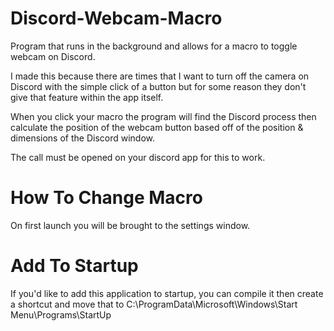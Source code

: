 # Discord-Webcam-Macro
Program that runs in the background and allows for a macro to toggle webcam on Discord.

I made this because there are times that I want to turn off the camera on Discord with
the simple click of a button but for some reason they don't give that feature within the app itself.

When you click your macro the program will find the Discord process then calculate the position of the webcam button
based off of the position & dimensions of the Discord window.

The call must be opened on your discord app for this to work.

# How To Change Macro
On first launch you will be brought to the settings window.

# Add To Startup
If you'd like to add this application to startup,
you can compile it then create a shortcut and move that to 
C:\ProgramData\Microsoft\Windows\Start Menu\Programs\StartUp
